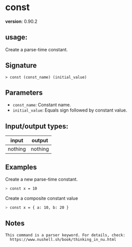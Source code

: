 # const

**version**: 0.90.2

## **usage**:

Create a parse-time constant.

## Signature

`> const (const_name) (initial_value)`

## Parameters

- `const_name`: Constant name.
- `initial_value`: Equals sign followed by constant value.

## Input/output types:

| input   | output  |
| ------- | ------- |
| nothing | nothing |

## Examples

Create a new parse-time constant.

```bash
> const x = 10
```

Create a composite constant value

```bash
> const x = { a: 10, b: 20 }
```

## Notes

```text
This command is a parser keyword. For details, check:
  https://www.nushell.sh/book/thinking_in_nu.html
```
